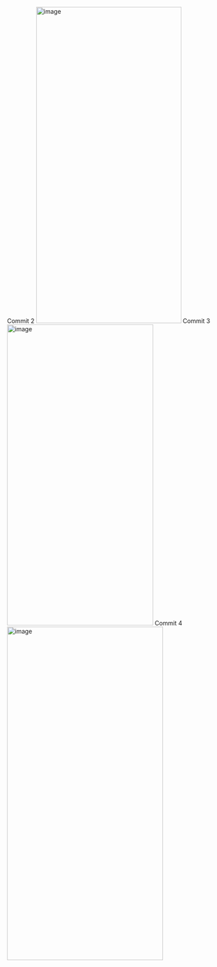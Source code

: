 Commit 2
<img width="339" height="738" alt="image" src="https://github.com/user-attachments/assets/38da682b-164a-4aff-9631-3574dcb155fd" />
Commit 3
<img width="341" height="702" alt="image" src="https://github.com/user-attachments/assets/da7f8ede-5755-49a3-96e1-525f44933dd6" />
Commit 4
<img width="364" height="778" alt="image" src="https://github.com/user-attachments/assets/d5dffda9-cba0-4b28-9bd0-ba858873ae70" />
